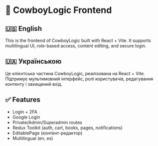 # 🧠 CowboyLogic Frontend

## 🇺🇸 English

This is the frontend of CowboyLogic built with React + Vite. It supports multilingual UI, role-based access, content editing, and secure login.

## 🇺🇦 Українською

Це клієнтська частина CowboyLogic, реалізована на React + Vite. Підтримує мультимовний інтерфейс, ролі користувачів, редагування контенту і захищений вхід.

## ✅ Features

- Login + 2FA
- Google Login
- Private/Admin/Superadmin routes
- Redux Toolkit (auth, cart, books, pages, notifications)
- EditablePage (контент-редактор)
- Multilingual (en, es)

